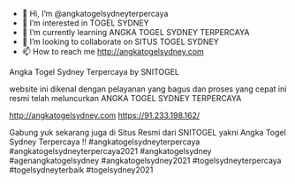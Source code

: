- 👋 Hi, I’m @angkatogelsydneyterpercaya
- 👀 I’m interested in TOGEL SYDNEY
- 🌱 I’m currently learning ANGKA TOGEL SYDNEY TERPERCAYA
- 💞️ I’m looking to collaborate on SITUS TOGEL SYDNEY
- 📫 How to reach me http://angkatogelsydney.com

Angka Togel Sydney Terpercaya by SNITOGEL

website ini dikenal dengan pelayanan yang bagus dan proses yang cepat ini resmi telah meluncurkan ANGKA TOGEL SYDNEY TERPERCAYA

http://angkatogelsydney.com
https://91.233.198.162/

Gabung yuk sekarang juga di Situs Resmi dari SNITOGEL yakni Angka Togel Sydney Terpercaya !!
#angkatogelsydneyterpercaya #angkatogelsydneyterpercaya2021 #angkatogelsydney #agenangkatogelsydney #angkatogelsydney2021 #togelsydneyterpercaya #togelsydneyterbaik #togelsydney2021
